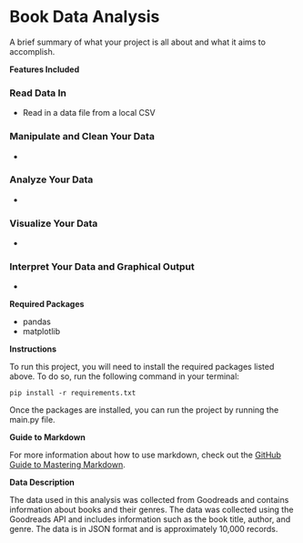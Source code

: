 # Book Data Analysis

A brief summary of what your project is all about and what it aims to accomplish.

**Features Included**

### Read Data In

* Read in a data file from a local CSV

### Manipulate and Clean Your Data

* 

### Analyze Your Data

* 

### Visualize Your Data

* 

### Interpret Your Data and Graphical Output

* 

**Required Packages**

* pandas
* matplotlib

**Instructions**

To run this project, you will need to install the required packages listed above. To do so, run the following command in your terminal:

``` pythyon
pip install -r requirements.txt
```

Once the packages are installed, you can run the project by running the main.py file.

**Guide to Markdown**

For more information about how to use markdown, check out the [GitHub Guide to Mastering Markdown](https://guides.github.com/features/mastering-markdown/).

**Data Description**

The data used in this analysis was collected from Goodreads and contains information about books and their genres. The data was collected using the Goodreads API and includes information such as the book title, author, and genre. The data is in JSON format and is approximately 10,000 records.
